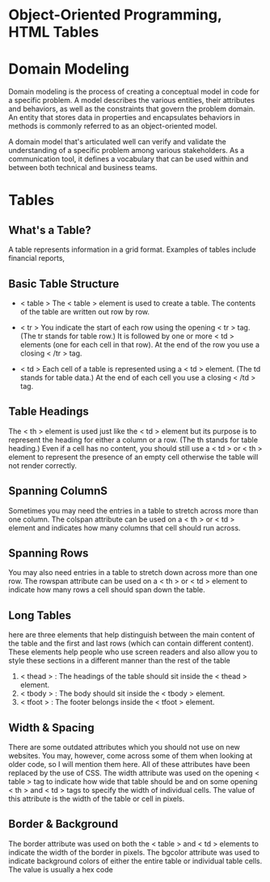 # Object-Oriented Programming, HTML Tables

# Domain Modeling
Domain modeling is the process of creating a conceptual model in code for a specific problem. A model describes the various entities, their attributes and behaviors, as well as the constraints that govern the problem domain. An entity that stores data in properties and encapsulates behaviors in methods is commonly referred to as an object-oriented model.

A domain model that's articulated well can verify and validate the understanding of a specific problem among various stakeholders. As a communication tool, it defines a vocabulary that can be used within and between both technical and business teams.

# Tables
## What's a Table?
A table represents information in a grid format.
Examples of tables include financial reports, 

## Basic Table Structure

* < table >
The < table > element is used
to create a table. The contents
of the table are written out row
by row.

* < tr >
You indicate the start of each
row using the opening < tr > tag.
(The tr stands for table row.)
It is followed by one or more
< td > elements (one for each cell
in that row).
At the end of the row you use a
closing < /tr > tag.

* < td >
Each cell of a table is
represented using a < td >
element. (The td stands for
table data.)
At the end of each cell you use a
closing < /td > tag.


## Table Headings
The < th > element is used just
like the < td > element but its
purpose is to represent the
heading for either a column or
a row. (The th stands for table
heading.)
Even if a cell has no content,
you should still use a < td > or
< th > element to represent
the presence of an empty cell
otherwise the table will not
render correctly.


## Spanning ColumnS
Sometimes you may need the
entries in a table to stretch
across more than one column.
The colspan attribute can be
used on a < th > or < td > element
and indicates how many columns
that cell should run across.


## Spanning Rows
You may also need entries in
a table to stretch down across
more than one row.
The rowspan attribute can be
used on a < th > or < td > element
to indicate how many rows a cell
should span down the table.


## Long Tables
here are three elements that
help distinguish between the
main content of the table and
the first and last rows (which can
contain different content).
These elements help people
who use screen readers and also
allow you to style these sections
in a different manner than the
rest of the table 

1. < thead > :
The headings of the table should
sit inside the < thead > element.
2. < tbody > :
The body should sit inside the
< tbody > element.
3. < tfoot > :
The footer belongs inside the
< tfoot > element.

## Width & Spacing
There are some outdated
attributes which you should not
use on new websites. You may,
however, come across some
of them when looking at older
code, so I will mention them
here. All of these attributes have
been replaced by the use of CSS.
The width attribute was used
on the opening < table > tag to
indicate how wide that table
should be and on some opening
< th > and < td > tags to specify
the width of individual cells.
The value of this attribute is
the width of the table or cell in
pixels.

## Border & Background
The border attribute was used
on both the < table > and < td >
elements to indicate the width of
the border in pixels.
The bgcolor attribute was used
to indicate background colors
of either the entire table or
individual table cells. The value
is usually a hex code


